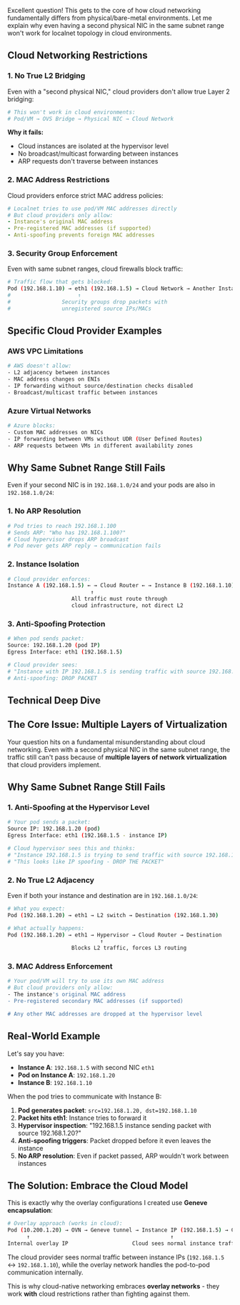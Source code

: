 
Excellent question! This gets to the core of how cloud networking fundamentally differs from physical/bare-metal environments. Let me explain why even having a second physical NIC in the same subnet range won't work for localnet topology in cloud environments.

## **Cloud Networking Restrictions**

### **1. No True L2 Bridging**
Even with a "second physical NIC," cloud providers don't allow true Layer 2 bridging:

```bash
# This won't work in cloud environments:
# Pod/VM → OVS Bridge → Physical NIC → Cloud Network
```

**Why it fails:**
- Cloud instances are isolated at the hypervisor level
- No broadcast/multicast forwarding between instances
- ARP requests don't traverse between instances

### **2. MAC Address Restrictions**
Cloud providers enforce strict MAC address policies:

```yaml
# Localnet tries to use pod/VM MAC addresses directly
# But cloud providers only allow:
- Instance's original MAC address
- Pre-registered MAC addresses (if supported)
- Anti-spoofing prevents foreign MAC addresses
```

### **3. Security Group Enforcement**
Even with same subnet ranges, cloud firewalls block traffic:

```bash
# Traffic flow that gets blocked:
Pod (192.168.1.10) → eth1 (192.168.1.5) → Cloud Network → Another Instance
#                     ↑
#                Security groups drop packets with
#                unregistered source IPs/MACs
```

## **Specific Cloud Provider Examples**

### **AWS VPC Limitations**
```bash
# AWS doesn't allow:
- L2 adjacency between instances
- MAC address changes on ENIs
- IP forwarding without source/destination checks disabled
- Broadcast/multicast traffic between instances
```

### **Azure Virtual Networks**
```bash
# Azure blocks:
- Custom MAC addresses on NICs
- IP forwarding between VMs without UDR (User Defined Routes)
- ARP requests between VMs in different availability zones
```

## **Why Same Subnet Range Still Fails**

Even if your second NIC is in `192.168.1.0/24` and your pods are also in `192.168.1.0/24`:

### **1. No ARP Resolution**
```bash
# Pod tries to reach 192.168.1.100
# Sends ARP: "Who has 192.168.1.100?"
# Cloud hypervisor drops ARP broadcast
# Pod never gets ARP reply → communication fails
```

### **2. Instance Isolation**
```bash
# Cloud provider enforces:
Instance A (192.168.1.5) ← → Cloud Router ← → Instance B (192.168.1.10)
                          ↑
                    All traffic must route through
                    cloud infrastructure, not direct L2
```

### **3. Anti-Spoofing Protection**
```bash
# When pod sends packet:
Source: 192.168.1.20 (pod IP)
Egress Interface: eth1 (192.168.1.5)

# Cloud provider sees:
# "Instance with IP 192.168.1.5 is sending traffic with source 192.168.1.20"
# Anti-spoofing: DROP PACKET
```

## **Technical Deep Dive**


## **The Core Issue: Multiple Layers of Virtualization**

Your question hits on a fundamental misunderstanding about cloud networking. Even with a second physical NIC in the same subnet range, the traffic still can't pass because of **multiple layers of network virtualization** that cloud providers implement.

## **Why Same Subnet Range Still Fails**

### **1. Anti-Spoofing at the Hypervisor Level**
```bash
# Your pod sends a packet:
Source IP: 192.168.1.20 (pod)
Egress Interface: eth1 (192.168.1.5 - instance IP)

# Cloud hypervisor sees this and thinks:
# "Instance 192.168.1.5 is trying to send traffic with source 192.168.1.20"
# "This looks like IP spoofing - DROP THE PACKET"
```

### **2. No True L2 Adjacency**
Even if both your instance and destination are in `192.168.1.0/24`:
```bash
# What you expect:
Pod (192.168.1.20) → eth1 → L2 switch → Destination (192.168.1.30)

# What actually happens:
Pod (192.168.1.20) → eth1 → Hypervisor → Cloud Router → Destination
                             ↑
                    Blocks L2 traffic, forces L3 routing
```

### **3. MAC Address Enforcement**
```bash
# Your pod/VM will try to use its own MAC address
# But cloud providers only allow:
- The instance's original MAC address
- Pre-registered secondary MAC addresses (if supported)

# Any other MAC addresses are dropped at the hypervisor level
```

## **Real-World Example**

Let's say you have:
- **Instance A**: `192.168.1.5` with second NIC `eth1`
- **Pod on Instance A**: `192.168.1.20`  
- **Instance B**: `192.168.1.10`

When the pod tries to communicate with Instance B:

1. **Pod generates packet**: `src=192.168.1.20, dst=192.168.1.10`
2. **Packet hits eth1**: Instance tries to forward it
3. **Hypervisor inspection**: "192.168.1.5 instance sending packet with source 192.168.1.20?"
4. **Anti-spoofing triggers**: Packet dropped before it even leaves the instance
5. **No ARP resolution**: Even if packet passed, ARP wouldn't work between instances

## **The Solution: Embrace the Cloud Model**

This is exactly why the overlay configurations I created use **Geneve encapsulation**:

```bash
# Overlay approach (works in cloud):
Pod (10.200.1.20) → OVN → Geneve tunnel → Instance IP (192.168.1.5) → Cloud Network
      ↑                                            ↑
Internal overlay IP                    Cloud sees normal instance traffic
```

The cloud provider sees normal traffic between instance IPs (`192.168.1.5` ↔ `192.168.1.10`), while the overlay network handles the pod-to-pod communication internally.

This is why cloud-native networking embraces **overlay networks** - they work **with** cloud restrictions rather than fighting against them.
